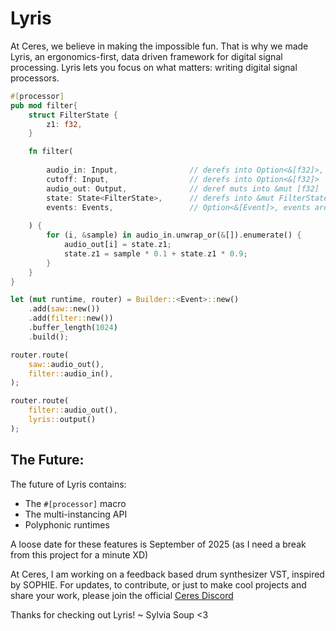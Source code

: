 # Lyris
At Ceres, we believe in making the impossible fun. That is why we made Lyris, an ergonomics-first, data driven framework for digital signal processing. Lyris lets you focus on what matters: writing digital signal processors. 

```rust
#[processor]
pub mod filter{
	struct FilterState {
		z1: f32,
	}

	fn filter(
		
		audio_in: Input,     			// derefs into Option<&[f32]>, 
		cutoff: Input,       			// derefs into Option<&[f32]>
		audio_out: Output,   			// deref muts into &mut [f32]
		state: State<FilterState>,		// derefs into &mut FilterState
		events: Events,         		// Option<&[Event]>, events are copyable
		
	) { 
		for (i, &sample) in audio_in.unwrap_or(&[]).enumerate() {
			audio_out[i] = state.z1;
			state.z1 = sample * 0.1 + state.z1 * 0.9;
		}
	}
}
```

```rust
let (mut runtime, router) = Builder::<Event>::new()
	.add(saw::new())
	.add(filter::new())
	.buffer_length(1024)
	.build(); 

router.route( 
	saw::audio_out(), 
	filter::audio_in(), 
); 

router.route( 
	filter::audio_out(), 
	lyris::output() 
);
``` 

## The Future:
The future of Lyris contains:

- The `#[processor]` macro
- The multi-instancing API
- Polyphonic runtimes

A loose date for these features is September of 2025 (as I need a break from this project for a minute XD)

At Ceres, I am working on a feedback based drum synthesizer VST, inspired by SOPHIE. For updates, to contribute, or just to make cool projects and share your work, please join the official [Ceres Discord](https://discord.gg/QgVPEETetC)

Thanks for checking out Lyris!
~ Sylvia Soup <3





